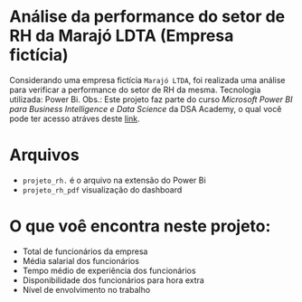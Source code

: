 # Análise da performance do setor de RH da Marajó LDTA (Empresa fictícia)

Considerando uma empresa fictícia `Marajó LTDA`, foi realizada uma análise para verificar a performance do setor de RH da mesma. 
Tecnologia utilizada: Power Bi.
Obs.: Este projeto faz parte do curso *Microsoft Power BI para Business Intelligence e Data Science* da DSA Academy, o qual você pode ter acesso atráves deste [link](https://www.datascienceacademy.com.br/todoscursosdsa).

# Arquivos

- `projeto_rh.` é o arquivo na extensão do Power Bi
- `projeto_rh_pdf` visualização do dashboard

# O que voê encontra neste projeto:
- Total de funcionários da empresa
- Média salarial dos funcionários
- Tempo médio de experiência dos funcionários
- Disponibilidade dos funcionários para hora extra
- Nível de envolvimento no trabalho

